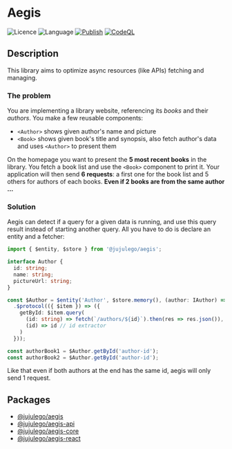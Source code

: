 # Aegis
![Licence](https://img.shields.io/github/license/jujulego/aegis)
![Language](https://img.shields.io/github/languages/top/jujulego/aegis)
[![Publish](https://github.com/Jujulego/aegis/actions/workflows/publish.yml/badge.svg)](https://github.com/Jujulego/aegis/actions/workflows/publish.yml)
[![CodeQL](https://github.com/Jujulego/aegis/actions/workflows/codeql-analysis.yml/badge.svg)](https://github.com/Jujulego/aegis/actions/workflows/codeql-analysis.yml)

## Description
This library aims to optimize async resources (like APIs) fetching and managing.

### The problem
You are implementing a library website, referencing its _books_ and their _authors_.
You make a few reusable components:
- `<Author>` shows given author's name and picture
- `<Book>` shows given book's title and synopsis, also fetch author's data and uses `<Author>` to present them

On the homepage you want to present the **5 most recent books** in the library. You fetch a book list and use
the `<Book>` component to print it. Your application will then send **6 requests**: a first one for the book list and
5 others for authors of each books. **Even if 2 books are from the same author ...**

### Solution
Aegis can detect if a query for a given data is running, and use this query result instead of starting another query.
All you have to do is declare an entity and a fetcher:

```typescript
import { $entity, $store } from '@jujulego/aegis';

interface Author {
  id: string;
  name: string;
  pictureUrl: string;
}

const $Author = $entity('Author', $store.memory(), (author: IAuthor) => author.id)
  .$protocol(({ $item }) => ({
    getById: $item.query(
      (id: string) => fetch(`/authors/${id}`).then(res => res.json()), // fetcher
      (id) => id // id extractor
    )
  }));

const authorBook1 = $Author.getById('author-id');
const authorBook2 = $Author.getById('author-id');
```

Like that even if both authors at the end has the same id, aegis will only send 1 request.

## Packages
- [@jujulego/aegis](https://github.com/Jujulego/aegis/tree/master/packages/aegis)
- [@jujulego/aegis-api](https://github.com/Jujulego/aegis/tree/master/packages/api)
- [@jujulego/aegis-core](https://github.com/Jujulego/aegis/tree/master/packages/core)
- [@jujulego/aegis-react](https://github.com/Jujulego/aegis/tree/master/packages/react)
